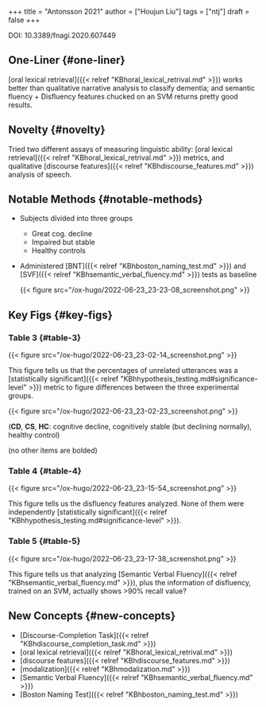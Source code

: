 +++
title = "Antonsson 2021"
author = ["Houjun Liu"]
tags = ["ntj"]
draft = false
+++

DOI: 10.3389/fnagi.2020.607449


## One-Liner {#one-liner}

[oral lexical retrieval]({{< relref "KBhoral_lexical_retrival.md" >}}) works better than qualitative narrative analysis to classify dementia; and semantic fluency + Disfluency features chucked on an SVM returns pretty good results.


## Novelty {#novelty}

Tried two different assays of measuring linguistic ability: [oral lexical retrieval]({{< relref "KBhoral_lexical_retrival.md" >}}) metrics, and qualitative [discourse features]({{< relref "KBhdiscourse_features.md" >}}) analysis of speech.


## Notable Methods {#notable-methods}

-   Subjects divided into three groups
    -   Great cog. decline
    -   Impaired but stable
    -   Healthy controls
-   Administered [BNT]({{< relref "KBhboston_naming_test.md" >}}) and [SVF]({{< relref "KBhsemantic_verbal_fluency.md" >}}) tests as baseline

    {{< figure src="/ox-hugo/2022-06-23_23-23-08_screenshot.png" >}}


## Key Figs {#key-figs}


### Table 3 {#table-3}

{{< figure src="/ox-hugo/2022-06-23_23-02-14_screenshot.png" >}}

This figure tells us that the percentages of unrelated utterances was a [statistically significant]({{< relref "KBhhypothesis_testing.md#significance-level" >}}) metric to figure differences between the three experimental groups.

{{< figure src="/ox-hugo/2022-06-23_23-02-23_screenshot.png" >}}

(****CD****, ****CS****, ****HC****: cognitive decline, cognitively stable (but declining normally), healthy control)

(no other items are bolded)


### Table 4 {#table-4}

{{< figure src="/ox-hugo/2022-06-23_23-15-54_screenshot.png" >}}

This figure tells us the disfluency features analyzed. None of them were independently [statistically significant]({{< relref "KBhhypothesis_testing.md#significance-level" >}}).


### Table 5 {#table-5}

{{< figure src="/ox-hugo/2022-06-23_23-17-38_screenshot.png" >}}

This figure tells us that analyzing [Semantic Verbal Fluency]({{< relref "KBhsemantic_verbal_fluency.md" >}}), plus the information of disfluency, trained on an SVM, actually shows &gt;90% recall value?


## New Concepts {#new-concepts}

-   [Discourse-Completion Task]({{< relref "KBhdiscourse_completion_task.md" >}})
-   [oral lexical retrieval]({{< relref "KBhoral_lexical_retrival.md" >}})
-   [discourse features]({{< relref "KBhdiscourse_features.md" >}})
-   [modalization]({{< relref "KBhmodalization.md" >}})
-   [Semantic Verbal Fluency]({{< relref "KBhsemantic_verbal_fluency.md" >}})
-   [Boston Naming Test]({{< relref "KBhboston_naming_test.md" >}})